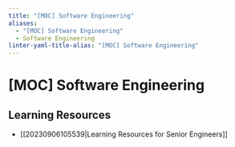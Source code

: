 ```yaml
---
title: "[MOC] Software Engineering"
aliases:
  - "[MOC] Software Engineering"
  - Software Engineering
linter-yaml-title-alias: "[MOC] Software Engineering"
---
```


# [MOC] Software Engineering

## Learning Resources

- [[20230906105539|Learning Resources for Senior Engineers]]
